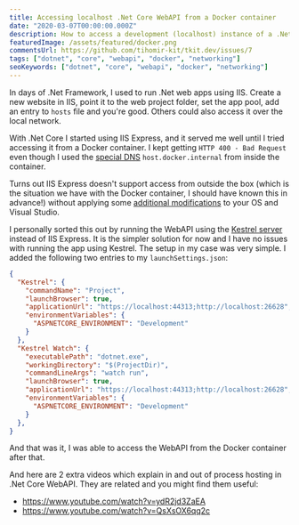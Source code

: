 ```yaml
---
title: Accessing localhost .Net Core WebAPI from a Docker container
date: "2020-03-07T00:00:00.000Z"
description: How to access a development (localhost) instance of a .Net Core WebAPI from a Docker container?
featuredImage: /assets/featured/docker.png
commentsUrl: https://github.com/tihomir-kit/tkit.dev/issues/7
tags: ["dotnet", "core", "webapi", "docker", "networking"]
seoKeywords: ["dotnet", "core", "webapi", "docker", "networking"]
---
```


In days of .Net Framework, I used to run .Net web apps using IIS. Create a new website in IIS, point it to the web project folder, set the app pool, add an entry to `hosts` file and you're good. Others could also access it over the local network.

With .Net Core I started using IIS Express, and it served me well until I tried accessing it from a Docker container. I kept getting `HTTP 400 - Bad Request` even though I used the [special DNS](https://docs.docker.com/docker-for-windows/networking/#use-cases-and-workarounds) `host.docker.internal` from inside the container.

Turns out IIS Express doesn't support access from outside the box (which is the situation we have with the Docker container, I should have known this in advance!) without applying some [additional modifications](https://blog.kloud.com.au/2017/02/27/remote-access-to-local-aspnet-core-apps-from-mobile-devices/) to your OS and Visual Studio.

I personally sorted this out by running the WebAPI using the [Kestrel server](https://docs.microsoft.com/en-us/aspnet/core/fundamentals/servers/kestrel) instead of IIS Express. It is the simpler solution for now and I have no issues with running the app using Kestrel. The setup in my case was very simple. I added the following two entries to my `launchSettings.json`:

```json
{
  "Kestrel": {
    "commandName": "Project",
    "launchBrowser": true,
    "applicationUrl": "https://localhost:44313;http://localhost:26628",
    "environmentVariables": {
      "ASPNETCORE_ENVIRONMENT": "Development"
    }
  },
  "Kestrel Watch": {
    "executablePath": "dotnet.exe",
    "workingDirectory": "$(ProjectDir)",
    "commandLineArgs": "watch run",
    "launchBrowser": true,
    "applicationUrl": "https://localhost:44313;http://localhost:26628",
    "environmentVariables": {
      "ASPNETCORE_ENVIRONMENT": "Development"
    }
  },
}
```

And that was it, I was able to access the WebAPI from the Docker container after that.

And here are 2 extra videos which explain in and out of process hosting in .Net Core WebAPI. They are related and you might find them useful:

 - https://www.youtube.com/watch?v=ydR2jd3ZaEA
 - https://www.youtube.com/watch?v=QsXsOX6qq2c